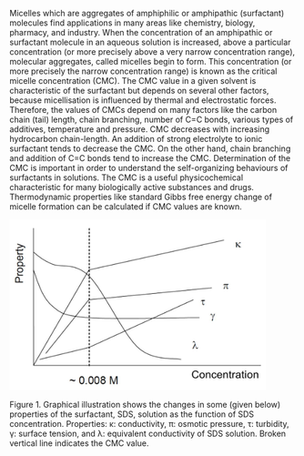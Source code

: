 Micelles which are aggregates of amphiphilic or amphipathic (surfactant) molecules find applications in many areas like chemistry, biology, pharmacy, and industry. When the concentration of an amphipathic or surfactant molecule in an aqueous solution is increased, above a particular concentration (or more precisely above a very narrow concentration range), molecular aggregates, called micelles begin to form. This concentration (or more precisely the narrow concentration range) is known as the critical micelle concentration (CMC). The CMC value in a given solvent is characteristic of the surfactant but depends on several other factors, because micellisation is influenced by thermal and electrostatic forces. Therefore, the values of CMCs depend on many factors like the carbon chain (tail) length, chain branching, number of C=C bonds, various types of additives, temperature and pressure. CMC decreases with increasing hydrocarbon chain-length. An addition of strong electrolyte to ionic surfactant tends to decrease the CMC. On the other hand, chain branching and addition of C=C bonds tend to increase the CMC. Determination of the CMC is important in order to understand the self-organizing behaviours of surfactants in solutions. The CMC is a useful physicochemical characteristic for many biologically active substances and drugs. Thermodynamic properties like standard Gibbs free energy change of micelle formation can be calculated if CMC values are known. 

<img src="images/fig1.jpg" width="450" height="300">

Figure 1. Graphical illustration shows the changes in some (given below) properties of the surfactant, SDS, solution as the function of SDS concentration. Properties: κ: conductivity, π: osmotic pressure, τ: turbidity, γ: surface tension, and λ: equivalent conductivity of SDS solution. Broken vertical line indicates the CMC value.


